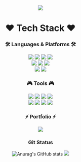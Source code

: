 <div align="center">
	<img src="https://capsule-render.vercel.app/api?type=waving&color=b520bd&height=200&section=header&text=Welcome%20to%20Juyeon's%20Github🤓&fontSize=50&animation=fadeIn&fontAlignY=40" />
	<h1/>❤ Tech Stack ❤</h1>
	<h3/>🛠 Languages & Platforms 🛠</h3>
	<img src="https://img.shields.io/badge/Java-007396?style=for-the-badge&logo=OpenJDK&logoColor=white"/> <img src="https://img.shields.io/badge/HTML5-E34F26?style=for-the-badge&logo=HTML5&logoColor=white"> <img src="https://img.shields.io/badge/CSS-1572B6?style=for-the-badge&logo=CSS3&logoColor=white"> <img src="https://img.shields.io/badge/JavaScript-F7DF1E?style=for-the-badge&logo=JavaScript&logoColor=white"><br>
	<img src="https://img.shields.io/badge/Spring Boot-6DB33F?style=for-the-badge&logo=Spring Boot&logoColor=white"> <img src="https://img.shields.io/badge/JPA-59666C?style=for-the-badge&logo=Spring&logoColor=white"> <img src="https://img.shields.io/badge/React-61DAFB?style=for-the-badge&logo=React&logoColor=white"><br>
	<img src="https://img.shields.io/badge/Oracle-F80000?style=for-the-badge&logo=Oracle&logoColor=white"> <img src="https://img.shields.io/badge/MySQL-4479A1?style=for-the-badge&logo=MySQL&logoColor=white">
	<h3/>🎮 Tools 🎮</h3>
	<img src="https://img.shields.io/badge/IntelliJ IDEA-000000?style=for-the-badge&logo=IntelliJ IDEA&logoColor=white"> <img src="https://img.shields.io/badge/Eclipse IDE-2C2255?style=for-the-badge&logo=Eclipse IDE&logoColor=white"> <img src="https://img.shields.io/badge/Visual Studio Code-007ACC?style=for-the-badge&logo=Visual Studio Code&logoColor=white"> <img src="https://img.shields.io/badge/Bootstrap-7952B3?style=for-the-badge&logo=Bootstrap&logoColor=white"><br>
	<img src="https://img.shields.io/badge/Firebase-FFCA28?style=for-the-badge&logo=Firebase&logoColor=white"> <img src="https://img.shields.io/badge/Amazon AWS-000000?style=for-the-badge&logo=Amazon AWS&logoColor=white"> <img src="https://img.shields.io/badge/Notion-232F3E?style=for-the-badge&logo=Notion&logoColor=white"> <img src="https://img.shields.io/badge/Apache Tomcat-F8DC75?style=for-the-badge&logo=Apache Tomcat&logoColor=white"> 
	<h3/>⚡ Portfolio ⚡</h3>
	<a href="https://www.notion.so/Zoo-tion-4917dc76aa1c47a794e30a0fdedb31ac">
		<img src="https://img.shields.io/badge/👉🏻Check%20Portfolio👈🏻-00008a?style=for-the-badge&logo=Notion&logoColor=white" />
	</a>
	<h3/> Git Status </h3>
	
![Anurag's GitHub stats](https://github-readme-stats.vercel.app/api?username=zoo6335&show_icons=true&theme=radical)
	<!-- [![Top Langs](https://github-readme-stats.vercel.app/api/top-langs/?username=zoo6335&layout=compact)](https://github.com/anuraghazra/github-readme-stats) -->
	<img src="https://capsule-render.vercel.app/api?type=waving&color=b520bd&height=150&section=footer&text=Thank%20you%20for%20visiting!&fontSize=50&animation=fadeIn&fontAlignY=75" />
</div>
